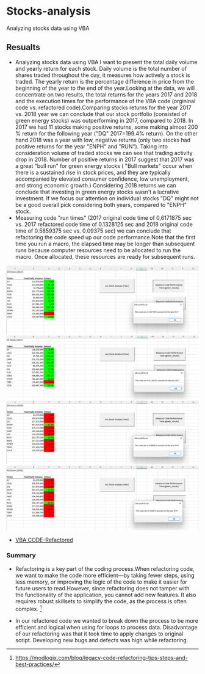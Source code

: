 # Stocks-analysis
Analyzing stocks data using VBA
## Resualts
* Analyzing stocks data using VBA I want to present  the total daily volume and yearly return for each stock. Daily volume is the total number of shares traded throughout the day, it measures how actively a stock is traded. The yearly return is the percentage difference in price from the beginning of the year to the end of the year.Looking at the data, we will concentrate on two results, the total returns for the years 2017 and 2018 and the execution times for the performance of the VBA code (orgininal code vs. refactored code).Comparing stocks returns for the year 2017 vs. 2018 year we can conclude that our stock portfolio (consisted of green energy stocks) was outperforming in 2017, compared to 2018. In 2017 we had 11 stocks making positive returns, some making almost 200 % return for the following year ("DQ" 2017=199.4% return). On the other hand 2018 was a year with low, negative returns (only two stocks had positive returns for the year "ENPH" and "RUN"). Taking into consideration volume of traded stocks we can see that  trading activity drop in 2018. Number of positive returns in 2017 suggest that 2017 was a great "bull run" for green energy stocks ( "Bull markets" occur when there is a sustained rise in stock prices, and they are typically accompanied by elevated consumer confidence, low unemployment, and strong economic growth.) Considering 2018 returns we can conclude that investing in green energy stocks wasn't a lucrative investment. If we focus our attention on individual stocks "DQ" might not be a good overall pick considering both years, compared to "ENPH" stock.
* Measuring code "run times"  (2017 original code time of 0,6171875 sec vs. 2017 refactored code time of 0.1328125 sec and 2018 original code time of 0.5859375 sec vs. 0.09375 sec) we can conclude that refactoring the code speed up our code performance.Note that the first time you run a macro, the elapsed time may be longer than subsequent runs because computer resources need to be allocated to run the macro. Once allocated, these resources are ready for subsequent runs.

![This is an image](https://github.com/MilosPopov007/stocks-analysis/blob/main/AllStockAnalysis_2017.png)
![This is an image](https://github.com/MilosPopov007/stocks-analysis/blob/main/AllStockAnalysis_2017_Refactored.png)
![This is an image](https://github.com/MilosPopov007/stocks-analysis/blob/main/AllStockAnalysis_2018.png)
![This is an image](https://github.com/MilosPopov007/stocks-analysis/blob/main/AllStockAnalysis_2018_Refactored.png)
* [VBA CODE-Refactored](https://github.com/MilosPopov007/stocks-analysis/blob/main/VBA_Challenge_Refactored_CODE.txt)


### Summary
* Refactoring is a key part of the coding process.When refactoring code, we want to make the code more efficient—by taking fewer steps, using less memory, or improving the logic of the code to make it easier for future users to read.However, since refactoring does not tamper with the functionality of the application, you cannot add new features. It also requires robust skillsets to simplify the code, as the process is often complex. [^1]
[^1]: https://modlogix.com/blog/legacy-code-refactoring-tips-steps-and-best-practices/
* In our refactored code we wanted to break down the process to be more efficient and logical when using for loops to process data. Disadvantage of our refactoring was that it took time to apply changes to original script. Developing new bugs and defects was high while refactoring.
